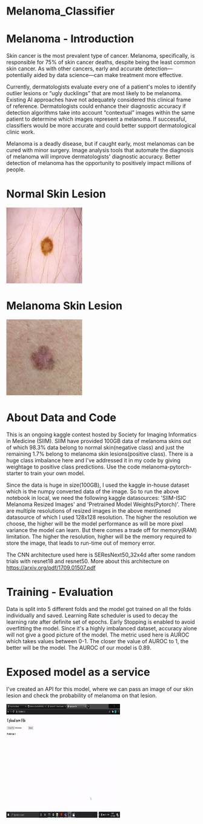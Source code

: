 # Melanoma_Classifier

# Melanoma - Introduction
Skin cancer is the most prevalent type of cancer. Melanoma, specifically, is responsible for 75% of skin cancer deaths, despite being the least common skin cancer. As with other cancers, early and accurate detection—potentially aided by data science—can make treatment more effective.

Currently, dermatologists evaluate every one of a patient's moles to identify outlier lesions or “ugly ducklings” that are most likely to be melanoma. Existing AI approaches have not adequately considered this clinical frame of reference. Dermatologists could enhance their diagnostic accuracy if detection algorithms take into account “contextual” images within the same patient to determine which images represent a melanoma. If successful, classifiers would be more accurate and could better support dermatological clinic work.

Melanoma is a deadly disease, but if caught early, most melanomas can be cured with minor surgery. Image analysis tools that automate the diagnosis of melanoma will improve dermatologists' diagnostic accuracy. Better detection of melanoma has the opportunity to positively impact millions of people.

# Normal Skin Lesion
<img src="static/competitions_20270_1222630_jpeg_test_ISIC_0052349.jpg" alt="Normal Skin lesion" width=200 height=200/>            

# Melanoma Skin Lesion                                                                                                      
<img src="static/c5.jpg" alt="Melanoma" width=200 height=200/>


# About Data and Code

This is an ongoing kaggle contest hosted by Society for Imaging Informatics in Medicine (SIIM). SIIM have provided 100GB data of melanoma skins out of which 98.3% data belong to normal skin(negative class) and just the remaining 1.7% belong to melanoma skin lesions(positive class). There is a huge class imbalance here and I've addressed it in my code by giving weightage to positive class predictions. 
Use the code melanoma-pytorch-starter to train your own model.

Since the data is huge in size(100GB), I used the kaggle in-house dataset which is the numpy converted data of the image. So to run the above notebook in local, we need the following kaggle datasources: 'SIIM-ISIC Melanoma Resized Images' and 'Pretrained Model Weights(Pytorch)'. There are multiple resolutions of resized images in the above mentioned datasource of which I used 128x128 resolution. The higher the resolution we choose, the higher will be the model performance as will be more pixel variance the model can learn. But there comes a trade off for memory(RAM) limitation. The higher the resolution, higher will be the memory required to store the image, that leads to run-time out of memory error. 

The CNN architecture used here is SEResNext50_32x4d after some random trials with resnet18 and resnet50. More about this architecture on https://arxiv.org/pdf/1709.01507.pdf

# Training - Evaluation

Data is split into 5 different folds and the model got trained on all the folds individually and saved. 
Learning Rate scheduler is used to decay the learning rate after definite set of epochs.
Early Stopping is enabled to avoid overfitting the model.
Since it's a highly imbalanced dataset, accuracy alone will not give a good picture of the model. The metric used here is AUROC which takes values between 0-1. The closer the value of AUROC to 1, the better will be the model. The AUROC of our model is 0.89.

# Exposed model as a service

I've created an API for this model, where we can pass an image of our skin lesion and check the probability of melanoma on that lesion. 

<img src="static/2020-07-13-08-38-05.gif" alt="Melanoma" width=300 height=300/>

